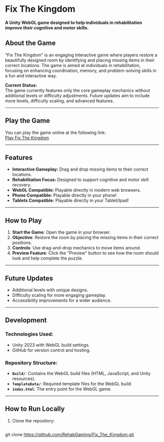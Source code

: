 # Fix The Kingdom

**A Unity WebGL game designed to help individuals in rehabilitation improve their cognitive and motor skills.**

## About the Game
"Fix The Kingdom" is an engaging interactive game where players restore a beautifully designed room by identifying and placing missing items in their correct locations. The game is aimed at individuals in rehabilitation, focusing on enhancing coordination, memory, and problem-solving skills in a fun and interactive way.

**Current Status:**  
The game currently features only the core gameplay mechanics without additional levels or difficulty adjustments. Future updates aim to include more levels, difficulty scaling, and advanced features.

---

## Play the Game
You can play the game online at the following link:  
[Play Fix The Kingdom](https://kolanieliozgmailcom.itch.io/fix-the-kingdomroom-arrangement)

---

## Features
- **Interactive Gameplay:** Drag and drop missing items to their correct locations.
- **Rehabilitation Focus:** Designed to support cognitive and motor skill recovery.
- **WebGL Compatible:** Playable directly in modern web browsers.
- **Phone Compatible:** Playable directly in your phone!
- **Tablets Compatible:** Playable directly in your Tablet/Ipad!

---

## How to Play
1. **Start the Game**: Open the game in your browser.
2. **Objective**: Restore the room by placing the missing items in their correct positions.
3. **Controls**: Use drag-and-drop mechanics to move items around.
4. **Preview Feature**: Click the "Preview" button to see how the room should look and help complete the puzzle.

---

## Future Updates
- Additional levels with unique designs.
- Difficulty scaling for more engaging gameplay.
- Accessibility improvements for a wider audience.

---

## Development
### Technologies Used:
- Unity 2023 with WebGL build settings.
- GitHub for version control and hosting.

### Repository Structure:
- **`Build/`**: Contains the WebGL build files (HTML, JavaScript, and Unity resources).
- **`TemplateData/`**: Required template files for the WebGL build.
- **`index.html`**: The entry point for the WebGL game.

---

## How to Run Locally
1. Clone the repository:
   ```bash
git clone https://github.com/RehabGaming/Fix_The_Kingdom.git
